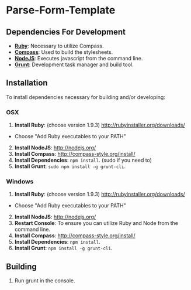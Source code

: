 Parse-Form-Template
==============

## Dependencies For Development

* __[Ruby](http://www.ruby-lang.org/en/)__: Necessary to utilize Compass.
* __[Compass](http://compass-style.org)__: Used to build the stylesheets.
* __[NodeJS](http://nodejs.org/)__: Executes javascript from the command line.
* __[Grunt](http://gruntjs.com/)__: Development task manager and build tool.

## Installation

To install dependencies necessary for building and/or developing:

### OSX

1. __Install Ruby__: (choose version 1.9.3) http://rubyinstaller.org/downloads/
  * Choose "Add Ruby executables to your PATH"
2. __Install NodeJS__: http://nodejs.org/
3. __Install Compass__: http://compass-style.org/install/
5. __Install Dependencies__: `npm install`. (sudo if you need to)
7. __Install Grunt__: `sudo npm install -g grunt-cli`.

### Windows

1. __Install Ruby__: (choose version 1.9.3) http://rubyinstaller.org/downloads/
  * Choose "Add Ruby executables to your PATH"
2. __Install NodeJS__: http://nodejs.org/
3. __Restart Console__: To ensure you can utilize Ruby and Node from the command line.
4. __Install Compass__: http://compass-style.org/install/
6. __Install Dependencies__: `npm install`.
8. __Install Grunt__: `npm install -g grunt-cli`.

## Building
1. Run grunt in the console.
